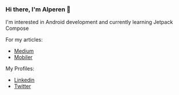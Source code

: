 ### Hi there, I'm Alperen 👋

I'm interested in Android development and currently learning Jetpack Compose

For my articles:

- [Medium](https://devcalprn.medium.com/)
- [Mobiler](https://www.mobiler.dev/profile/devcalprn/blog-posts)

My Profiles:

- [Linkedin](https://www.linkedin.com/in/cevlikalprn/) <br>
- [Twitter](https://twitter.com/cevlikalprn)


